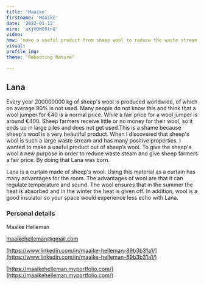 ```yaml
--- 
title: 'Maaike'
firstname: 'Maaike'
date: '2022-01-12'
miro: 'uXjVOW09lnQ'
video: 
hmw: ‘make a useful product from sheep wool to reduce the waste stream of it?’
visual: 
profile_img: 
theme: ‘Rebooting Nature’

--- 
```


## Lana 

Every year 200000000 kg of sheep's wool is produced worldwide, of which on average 90% is not used. Many people do not know this and think that a wool jumper for €40 is a normal price. While a fair price for a wool jumper is around €400. Sheep farmers receive little or no money for their wool, so it ends up in large piles and does not get used.This is a shame because sheep's wool is a very beautiful product. When I discovered that sheep's wool is such a large waste stream and has many positive properties. I wanted to make a useful product out of sheep’s wool. To give the sheep's wool a new purpose in order to reduce waste steam and give sheep farmers a fair price. By doing that Lana was born.

Lana is a curtain made of sheep's wool. Using this material as a curtain has many advantages for the room. The advantages of wool are that it can regulate temperature and sound. The wool ensures that in the summer the heat is absorbed and in the winter the heat is given off.  In addition, wool is a good insulator so your space would experience less echo with Lana. 

### Personal details 

Maaike Helleman 

[maaikehelleman@gmail.com](mailto:maaikehelleman@gmail.com)

[https://www.linkedin.com/in/maaike-helleman-89b3b31a1/](https://www.linkedin.com/in/maaike-helleman-89b3b31a1/)

[https://maaikehelleman.myportfolio.com/](https://maaikehelleman.myportfolio.com/)